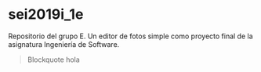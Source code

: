 # sei2019i_1e
Repositorio del grupo E. Un editor de fotos simple como proyecto final de la asignatura Ingeniería de Software.
> Blockquote hola
